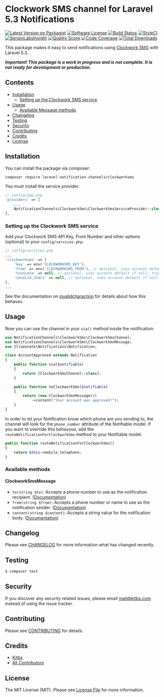 # Clockwork SMS channel for Laravel 5.3 Notifications

[![Latest Version on Packagist](https://img.shields.io/packagist/v/laravel-notification-channels/clockworksms.svg?style=flat-square)](https://packagist.org/packages/laravel-notification-channels/clockworksms)
[![Software License](https://img.shields.io/badge/license-MIT-brightgreen.svg?style=flat-square)](LICENSE.md)
[![Build Status](https://img.shields.io/travis/laravel-notification-channels/clockworksms/master.svg?style=flat-square)](https://travis-ci.org/laravel-notification-channels/clockworksms)
[![StyleCI](https://styleci.io/repos/67546442/shield)](https://styleci.io/repos/67546442)
[![SensioLabsInsight](https://img.shields.io/sensiolabs/i/bbddee44-1912-45cf-8f70-6b08baa591c2.svg?style=flat-square)](https://insight.sensiolabs.com/projects/bbddee44-1912-45cf-8f70-6b08baa591c2)
[![Quality Score](https://img.shields.io/scrutinizer/g/laravel-notification-channels/clockworksms.svg?style=flat-square)](https://scrutinizer-ci.com/g/laravel-notification-channels/clockworksms)
[![Code Coverage](https://img.shields.io/scrutinizer/coverage/g/laravel-notification-channels/clockworksms/master.svg?style=flat-square)](https://scrutinizer-ci.com/g/laravel-notification-channels/clockworksms/?branch=master)
[![Total Downloads](https://img.shields.io/packagist/dt/laravel-notification-channels/clockworksms.svg?style=flat-square)](https://packagist.org/packages/laravel-notification-channels/clockworksms)

This package makes it easy to send notifications using [Clockwork SMS](https://www.clockworksms.com) with Laravel 5.3.

***Important! This package is a work in progress and is not complete. It is not ready for development or production.***

## Contents

- [Installation](#installation)
	- [Setting up the Clockwork SMS service](#setting-up-the-clockwork-sms-service)
- [Usage](#usage)
	- [Available Message methods](#available-message-methods)
- [Changelog](#changelog)
- [Testing](#testing)
- [Security](#security)
- [Contributing](#contributing)
- [Credits](#credits)
- [License](#license)


## Installation

You can install the package via composer:

``` bash
composer require laravel-notification-channels/clockworksms
```

You must install the service provider:

```php
// config/app.php
'providers' => [
    ...
    NotificationChannels\ClockworkSms\ClockworkSmsServiceProvider::class,
],
```

### Setting up the Clockwork SMS service

Add your Clockwork SMS API Key, From Number and other options (optional) to your `config/services.php`:

```php
// config/services.php
...
'clockworksms' => [
    'key' => env('CLOCKWORKSMS_KEY'),
    'from' => env('CLOCKWORKSMS_FROM'), // optional, uses account default if null
    'truncate' => null, // optional, uses account default if null: true, false
    'invalid_chars' => null, // optional, uses account default if null: 'error', 'remove', 'replace'
],
...
```

See the documentation on [invalidcharaction](https://www.clockworksms.com/doc/clever-stuff/xml-interface/send-sms/#invalidcharaction) for details about how this behaves.

## Usage

Now you can use the channel in your `via()` method inside the notification:

``` php
use NotificationChannels\ClockworkSms\ClockworkSmsChannel;
use NotificationChannels\ClockworkSms\ClockworkSmsMessage;
use Illuminate\Notifications\Notification;

class AccountApproved extends Notification
{
    public function via($notifiable)
    {
        return [ClockworkSmsChannel::class];
    }

    public function toClockworkSms($notifiable)
    {
        return (new ClockworkSmsMessage())
            ->content("Your account was approved!");
    }
}
```

In order to let your Notification know which phone are you sending to, the channel will look for the `phone_number` attribute of the Notifiable model. If you want to override this behaviour, add the `routeNotificationForClockworkSms` method to your Notifiable model.

```php
public function routeNotificationForClockworkSms()
{
    return $this->mobile_telephone;
}
```

### Available methods

#### ClockworkSmsMessage

- `to(string $to)`: Accepts a phone number to use as the notification recipient. ([Documentation](https://www.clockworksms.com/doc/clever-stuff/xml-interface/send-sms/#to))
- `from(string $from)`: Accepts a phone number or name to use as the notification sender. ([Documentation](https://www.clockworksms.com/doc/clever-stuff/xml-interface/send-sms/#from))
- `content(string $content)`: Accepts a string value for the notification body. ([Documentation](https://www.clockworksms.com/doc/clever-stuff/xml-interface/send-sms/#content))

## Changelog

Please see [CHANGELOG](CHANGELOG.md) for more information what has changed recently.

## Testing

``` bash
$ composer test
```

## Security

If you discover any security related issues, please email mail@kitbs.com instead of using the issue tracker.

## Contributing

Please see [CONTRIBUTING](CONTRIBUTING.md) for details.

## Credits

- [Kitbs](https://github.com/kitbs)
- [All Contributors](../../contributors)

## License

The MIT License (MIT). Please see [License File](LICENSE.md) for more information.
